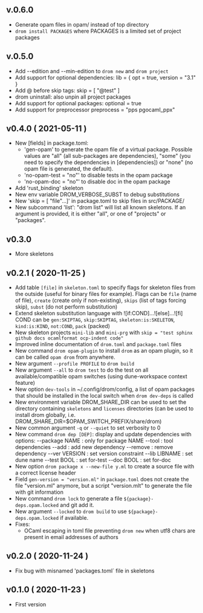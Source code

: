 

## v.0.6.0
* Generate opam files in opam/ instead of top directory
* `drom install PACKAGES` where PACKAGES is a limited set of project packages

## v.0.5.0
* Add --edition and --min-edition to `drom new` and `drom project`
* Add support for optional dependencies:
  lib = { opt = true, version = "3.1" }
* Add @ before skip tags: skip = [ "@test" ]
* drom uninstall: also unpin all project packages
* Add support for optional packages:
  optional = true
* Add support for preprocessor
  preprocess = "pps pgocaml_ppx"

## v0.4.0 ( 2021-05-11 )
* New [fields] in package.toml:
  * 'gen-opam' to generate the opam file of a virtual package. Possible values
    are "all" (all sub-packages are dependencies), "some" (you need to specify
    the dependencies in [dependencies]) or "none" (no opam file is generated,
    the default).
  * 'no-opam-test = "no"' to disable tests in the opam package
  * 'no-opam-doc = "no"' to disable doc in the opam package
* Add 'rust_binding' skeleton
* New env variable DROM_VERBOSE_SUBST to debug substitutions
* New 'skip = [ "file"...]' in package.toml to skip files in src/PACKAGE/
* New subcommand 'list': "drom list" will list all known skeletons. If
  an argument is provided, it is either "all", or one of "projects" or
  "packages".

## v0.3.0
* More skeletons

## v0.2.1 ( 2020-11-25 )

* Add table `[file]` in `skeleton.toml` to specify flags for skeleton files
    from the outside (useful for binary files for example). Flags can be
    `file` (name of file), `create` (create only if non-existing), `skips`
    (list of tags forcing skip), `subst` (do not perform substitution)
* Extend skeleton substitution language with ![if:COND]...![else]...![fi]
    COND can be `gen:SKIPTAG`, `skip:SKIPTAG`, `skeleton:is:SKELETON`,
    `kind:is:KIND`, `not:COND`, `pack` (packed)
* New skeleton projects `mini-lib` and `mini-prg` with
   `skip = "test sphinx github docs ocamlformat ocp-indent code"`
* Improved inline documentation of `drom.toml` and `package.toml` files
* New command `drom opam-plugin` to install `drom` as an opam plugin, so it
  can be called `opam drom` from anywhere.
* New argument `--profile PROFILE` to `drom build`
* New argument `--all` to `drom test` to do the test on all available/compatible
   opam switches (using dune-workspace context feature)
* New option `dev-tools` in ~/.config/drom/config, a list of opam packages
   that should be installed in the local switch when `drom dev-deps` is called
* New environment variable DROM_SHARE_DIR can be used to set the directory
   containing `skeletons` and `licenses` directories (can be used to install
   drom globally, i.e. DROM_SHARE_DIR=$OPAM_SWITCH_PREFIX/share/drom)
* New common argument `-q` or `--quiet` to set verbosity to 0
* New command `drom dep [DEP]`: display and update dependencies with options:
  --package NAME : only for package NAME
  --tool : tool dependencies
  --add : add new dependency
  --remove : remove dependency
  --ver VERSION : set version constraint
  --lib LIBNAME : set dune name
  --test BOOL : set for-test
  --doc BOOL : set for-doc
* New option `drom package x --new-file y.ml` to create a source file with
  a correct license header
* Field `gen-version = "version.ml"` in `package.toml` does not create the
   file "version.ml" anymore, but a script "version.mlt" to generate the
   file with git information
* New command `drom lock` to generate a file `${package}-deps.opam.locked`
  and git add it.
* New argument `--locked` to `drom build` to use `${package}-deps.opam.locked`
  if available.
* Fixes:
  * OCaml escaping in toml file preventing `drom new` when utf8 chars are
    present in email addresses of authors

## v0.2.0 ( 2020-11-24 )

* Fix bug with misnamed 'packages.toml` file in skeletons

## v0.1.0 ( 2020-11-23 )

* First version

